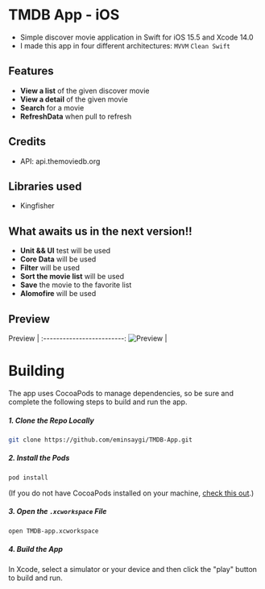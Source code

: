 # TMDB App - iOS


- Simple discover movie application in Swift for iOS 15.5 and Xcode 14.0
- I made this app in four different architectures: `MVVM`  `Clean Swift`

## Features

- **View a list** of the given discover movie
- **View a detail** of the given movie
- **Search** for a movie
- **RefreshData** when pull to refresh


## Credits

* API: api.themoviedb.org

## Libraries used

- Kingfisher

## What awaits us in the next version!!

- **Unit && UI** test will be used
- **Core Data** will be used
- **Filter** will be used
- **Sort the movie list** will be used
- **Save** the movie to the favorite list
- **Alomofire** will be used


## Preview

Preview | 
:-------------------------:
![Preview](https://user-images.githubusercontent.com/44553346/191225400-9133cda1-6eaf-4572-94f6-858f7f95bdf4.gif) |



# Building
The app uses CocoaPods to manage dependencies, so be sure and complete the following steps to build and run the app.

##### 1. Clone the Repo Locally
```Bash
git clone https://github.com/eminsaygi/TMDB-App.git
```
##### 2. Install the Pods
```Bash
pod install
```
(If you do not have CocoaPods installed on your machine, [check this out](https://cocoapods.org/#install).)

##### 3. Open the `.xcworkspace` File
```Bash
open TMDB-app.xcworkspace
```
##### 4. Build the App
In Xcode, select a simulator or your device and then click the "play" button to build and run.